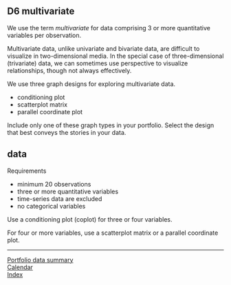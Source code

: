 
## D6 multivariate

We use the term *multivariate* for data comprising 3 or more
quantitative variables per observation.

Multivariate data, unlike univariate and bivariate data, are difficult
to visualize in two-dimensional media. In the special case of
three-dimensional (trivariate) data, we can sometimes use perspective to
visualize relationships, though not always effectively.

We use three graph designs for exploring multivariate data.

  - conditioning plot
  - scatterplot matrix
  - parallel coordinate plot

Include only one of these graph types in your portfolio. Select the
design that best conveys the stories in your data.

## data

Requirements

  - minimum 20 observations
  - three or more quantitative variables  
  - time-series data are excluded
  - no categorical variables

Use a conditioning plot (coplot) for three or four variables.

For four or more variables, use a scatterplot matrix or a parallel
coordinate plot.

-----

[Portfolio data summary](cm301_portfolio_data-types.md)  
[Calendar](../README.md#Calendar)  
[Index](../README.md#Index)
